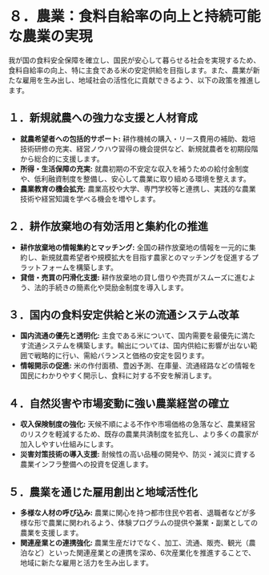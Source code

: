 # ８．農業：食料自給率の向上と持続可能な農業の実現

我が国の食料安全保障を確立し、国民が安心して暮らせる社会を実現するため、食料自給率の向上、特に主食である米の安定供給を目指します。また、農業が新たな雇用を生み出し、地域社会の活性化に貢献できるよう、以下の政策を推進します。

## １．新規就農への強力な支援と人材育成
*   **就農希望者への包括的サポート:** 耕作機械の購入・リース費用の補助、栽培技術研修の充実、経営ノウハウ習得の機会提供など、新規就農者を初期段階から総合的に支援します。
*   **所得・生活保障の充実:** 就農初期の不安定な収入を補うための給付金制度や、低利融資制度を整備し、安心して農業に取り組める環境を整えます。
*   **農業教育の機会拡充:** 農業高校や大学、専門学校等と連携し、実践的な農業技術や経営知識を学べる機会を増やします。

## ２．耕作放棄地の有効活用と集約化の推進
*   **耕作放棄地の情報集約とマッチング:** 全国の耕作放棄地の情報を一元的に集約し、新規就農希望者や規模拡大を目指す農家とのマッチングを促進するプラットフォームを構築します。
*   **貸借・売買の円滑化支援:** 耕作放棄地の貸し借りや売買がスムーズに進むよう、法的手続きの簡素化や奨励金制度を導入します。

## ３．国内の食料安定供給と米の流通システム改革
*   **国内流通の優先と透明化:** 主食である米について、国内需要を最優先に満たす流通システムを構築します。輸出については、国内供給に影響が出ない範囲で戦略的に行い、需給バランスと価格の安定を図ります。
*   **情報開示の促進:** 米の作付面積、豊凶予測、在庫量、流通経路などの情報を国民にわかりやすく開示し、食料に対する不安を解消します。

## ４．自然災害や市場変動に強い農業経営の確立
*   **収入保険制度の強化:** 天候不順による不作や市場価格の急落など、農業経営のリスクを軽減するため、既存の農業共済制度を拡充し、より多くの農家が加入しやすい仕組みにします。
*   **災害対策技術の導入支援:** 耐候性の高い品種の開発や、防災・減災に資する農業インフラ整備への投資を促進します。

## ５．農業を通じた雇用創出と地域活性化
*   **多様な人材の呼び込み:** 農業に関心を持つ都市住民や若者、退職者などが多様な形で農業に関われるよう、体験プログラムの提供や兼業・副業としての農業を支援します。
*   **関連産業との連携強化:** 農業生産だけでなく、加工、流通、販売、観光（農泊など）といった関連産業との連携を深め、6次産業化を推進することで、地域に新たな雇用と活力を生み出します。